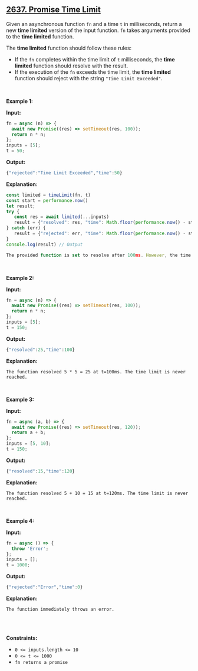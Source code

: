 ## [2637. Promise Time Limit](https://leetcode.com/problems/promise-time-limit/)

Given an asynchronous function `fn` and a time `t` in milliseconds, return a new **time limited** version of the input function. `fn` takes arguments provided to the **time limited** function.

The **time limited** function should follow these rules:

- If the `fn` completes within the time limit of `t` milliseconds, the **time limited** function should resolve with the result.
- If the execution of the `fn` exceeds the time limit, the **time limited** function should reject with the string `"Time Limit Exceeded"`.

<br/>

**Example 1:**

**Input:**

```js
fn = async (n) => {
  await new Promise((res) => setTimeout(res, 100));
  return n * n;
};
inputs = [5];
t = 50;
```

**Output:**

```js
{"rejected":"Time Limit Exceeded","time":50}
```

**Explanation:**

```js
const limited = timeLimit(fn, t)
const start = performance.now()
let result;
try {
   const res = await limited(...inputs)
   result = {"resolved": res, "time": Math.floor(performance.now() - start)};
} catch (err) {
   result = {"rejected": err, "time": Math.floor(performance.now() - start)};
}
console.log(result) // Output

The provided function is set to resolve after 100ms. However, the time limit is set to 50ms. It rejects at t=50ms because the time limit was reached.
```

<br/>

**Example 2:**

**Input:**

```js
fn = async (n) => {
  await new Promise((res) => setTimeout(res, 100));
  return n * n;
};
inputs = [5];
t = 150;
```

**Output:**

```js
{"resolved":25,"time":100}
```

**Explanation:**

```
The function resolved 5 * 5 = 25 at t=100ms. The time limit is never reached.
```

<br/>

**Example 3:**

**Input:**

```js
fn = async (a, b) => {
  await new Promise((res) => setTimeout(res, 120));
  return a + b;
};
inputs = [5, 10];
t = 150;
```

**Output:**

```js
{"resolved":15,"time":120}
```

**Explanation:**

```
​​​​The function resolved 5 + 10 = 15 at t=120ms. The time limit is never reached.
```

<br/>

**Example 4:**

**Input:**

```js
fn = async () => {
  throw 'Error';
};
inputs = [];
t = 1000;
```

**Output:**

```js
{"rejected":"Error","time":0}
```

**Explanation:**

```
The function immediately throws an error.
```

<br/><br/>

**Constraints:**

- `0 <= inputs.length <= 10`
- `0 <= t <= 1000`
- `fn returns a promise`
